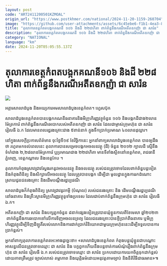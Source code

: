 ```yaml
---
layout: post
code: "ART2411200501KZMOAL"
origin_url: "https://www.postkhmer.com/national/2024-11-20-1159-260704"
image: "https://github.com/user-attachments/assets/6c45ebe6-f1b1-4ea3-8f3b-91d7c11ab538"
title: "តុលាការ​ខេត្ត​កំពត​បង្កក​គណនី​ ១០៦ និង​ដី ២២៨​ហិតា ពាក់​ព័ន្ធ​នឹង​ករណី​អតីត​ឧកញ៉ា ជា សារ៉ន"
description: "​​តុលាការ​ខេត្ត​កំពត​បង្កក​គណនី​ ១០៦ និង​ដី ២២៨​ហិតា ពាក់​ព័ន្ធ​នឹង​ករណី​អតីត​ឧកញ៉ា ជា សារ៉ន​"
category: "NATIONAL"
language: "km"
date: 2024-11-20T05:05:55.137Z
---
```


# តុលាការ​ខេត្ត​កំពត​បង្កក​គណនី​ ១០៦ និង​ដី ២២៨​ហិតា ពាក់​ព័ន្ធ​នឹង​ករណី​អតីត​ឧកញ៉ា ជា សារ៉ន

![](https://github.com/user-attachments/assets/b999b4b5-0f3c-41a5-90eb-e7cca45d5bb5)

អគ្គារ​សាលាដំបូង និង​អយ្យការ​អម​សាលា​ដំបូង​ខេត្ត​កំពត។ ហ្វេសប៊ុក

សាលា​ដំបូង​ខេត្ត​កំពត​បាន​បង្កក​គណនី​ធនាគារ​និង​មីក្រូ​ហិរញ្ញវត្ថុ​ចំនួន​ ១០៦ និង​បង្កក​ដី​ជាង​ ២​លាន​ម៉ែត្រ​ការ៉េ ពាក់​ព័ន្ធ​នឹង​ករណី​ឆបោក​របស់​អតីត​ឧកញ៉ា​ ជា សារ៉ន ដែល​ជា​ម្ចាស់​ក្រុមហ៊ុន ជា សារ៉ន រៀលធី ឯ.ក ដែល​មាន​ពលរដ្ឋ​រង​គ្រោះ​ជាង ៥​ពាន់​នាក់ ​ក្នុង​ទឹក​ប្រាក់​ប្រមាណ ៤០​លាន​ដុល្លារ។

នៅ​ក្នុង​សេចក្ដី​ប្រកាស​ព័ត៌មាន​ ចុះ​ថ្ងៃ​ទី១៩ ខែ​វិច្ឆិកា​នេះ ​អ្នកនាំពាក្យ​សាលា​ដំបូង​ខេត្ត​កំពត បាន​ឲ្យ​ដឹង​ថា រហូត​មក​ទល់​ពេល​នេះ តុលាការ​បាន​សម្រេច​បង្កក​អចលនវត្ថុ​ (ដី) ចំនួន ​២០១២ ក្បាល​ដី ស្មើ​នឹង​ទំហំ​ជាង ២,២៨​លាន​ម៉ែត្រការ៉េ ឬ​ប្រមាណ​ជាង ២២៨​ហិតា មាន​ទីតាំង​ស្ថិត​នៅ​ខេត្ត​កំពត, រាជធានី​ភ្នំពេញ, ខេត្ត​កណ្តាល និង​ខេត្ត​កែប ។

តុលាការ​កំពុង​ស្រាវជ្រាវ​ស្វែងរក​នូវ​អចលនវត្ថុ និង​ចលនវត្ថុ របស់​ជន​ត្រូវ​ចោទ​ដែល​ពាក់ព័ន្ធ​បន្ត​ទៀត​និង​កំពុង​ពិនិត្យ និង​សិក្សា​លើ​អចលនវត្ថុ ដែល​ត្រូវ​បាន​បង្កក ដើម្បី​ជា មូលដ្ឋាន​ក្នុង​ការ​រក​ដំណោះ​ស្រាយ​ជូន​ជន​រង​គ្រោះ និង​ដើម​បណ្តឹង​រដ្ឋប្បវេណី

សាលាដំបូង​ក៏​កំពុង​ពិនិត្យ ស្រាវជ្រាវ​នូវ​កម្ចី (បំណុល) របស់​ជនរង​គ្រោះ​ និង ដើម​បណ្តឹង​រដ្ឋប្បវេណី នៅ​ធនាគារ និង​គ្រឹះស្ថាន​មីក្រូហិរញ្ញវត្ថុ​ទូទាំង​ប្រទេស ​ដែល​ជាប់​ពាក់ព័ន្ធ​នឹង​ក្រុមហ៊ុន ជា សារ៉ន រៀលធី ឯ.ក។

អតីត​ឧកញ៉ា ជា សារ៉ន និង​បក្ស​ពួក​ចំនួន ៨​នាក់​ផ្សេង​ទៀត​ត្រូវ​បាន​ឃុំ​ខ្លួន​កាល​ពី​ខែ​មេសា ឆ្នាំ​២០២៣  ពាក់​ព័ន្ធ​នឹង​ការ​ឆបោក​ទៅ​លើ​ការ​ទិញ​អចលនទ្រព្យ ដែល​ជន​រងគ្រោះ​បាន​ខ្ចី​ប្រាក់​ពី​ធនាគារ ឬ​មីក្រូ​ហិរញ្ញវត្ថុ​ដើម្បី​ទិញ​ដី​ឡូតិ៍​របស់​លោក​ និង​ការ​ដាក់​ប្រាក់​វិនិយោគ​ជាមួយ​ក្រុមហ៊ុន​នេះ​ដើម្បី​ទទួល​បាន​ការប្រាក់​ខ្ពស់។

អ្នកនាំពាក្យ​តុលាការ​ខេត្ត​កំពត​អះអាង​ដូច្នេះ​ថា៖ «សាលា​ដំបូង​ខេត្ត​កំពត កំពុង​បន្ត​ឃុំ​ខ្លួន​ជា​បណ្តោះអាសន្ន​លើ​ជន​ត្រូវ​ចោទ​ឈ្មោះ ជា សារ៉ន និង បក្ខពួក​ ហើយ​នឹង​បន្ត​ចាត់​ការ​សំណុំ​រឿង​ពាក់​ព័ន្ធ​នឹង​ក្រុមហ៊ុន ជា សារ៉ន រៀលធី ឯ.ក របស់​ជន​ត្រូវ​ចោទ​ឈ្មោះ ​ជា សារ៉ន​ ប្រកប​ដោយ​ការ​យក​ចិត្ត​ទុក​ដាក់​ខ្ពស់ ​ដោយ​ភាព​ត្រឹម​ត្រូវ ​ច្បាស់​លាស់ តម្លាភាព និង​យុត្តិធម៌​ដោយ​អនុវត្ត​តាម​ច្បាប់ និង​នីតិវិធី​ជាធរមាន»៕